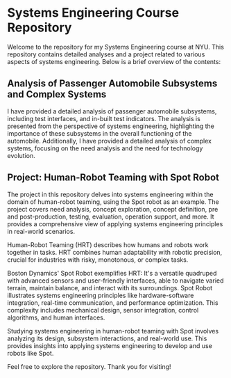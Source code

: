 # Systems Engineering Course Repository

Welcome to the repository for my Systems Engineering course at NYU. This repository contains detailed analyses and a project related to various aspects of systems engineering. Below is a brief overview of the contents:

## Analysis of Passenger Automobile Subsystems and Complex Systems
I have provided a detailed analysis of passenger automobile subsystems, including test interfaces, and in-built test indicators. The analysis is presented from the perspective of systems engineering, highlighting the importance of these subsystems in the overall functioning of the automobile. Additionally, I have provided a detailed analysis of complex systems, focusing on the need analysis and the need for technology evolution.

## Project: Human-Robot Teaming with Spot Robot
The project in this repository delves into systems engineering within the domain of human-robot teaming, using the Spot robot as an example. The project covers need analysis, concept exploration, concept definition, pre and post-production, testing, evaluation, operation support, and more. It provides a comprehensive view of applying systems engineering principles in real-world scenarios.

Human-Robot Teaming (HRT) describes how humans and robots work together in tasks. HRT combines human adaptability with robotic precision, crucial for industries with risky, monotonous, or complex tasks. 

Boston Dynamics' Spot Robot exemplifies HRT: It's a versatile quadruped with advanced sensors and user-friendly interfaces, able to navigate varied terrain, maintain balance, and interact with its surroundings. Spot Robot illustrates systems engineering principles like hardware-software integration, real-time communication, and performance optimization. This complexity includes mechanical design, sensor integration, control algorithms, and human interfaces. 

Studying systems engineering in human-robot teaming with Spot involves analyzing its design, subsystem interactions, and real-world use. This provides insights into applying systems engineering to develop and use robots like Spot.

Feel free to explore the repository. Thank you for visiting!
